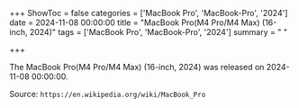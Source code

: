 +++
ShowToc = false
categories = ['MacBook Pro', 'MacBook-Pro', '2024']
date = 2024-11-08 00:00:00
title = "MacBook Pro(M4 Pro/M4 Max) (16-inch, 2024)"
tags = ['MacBook Pro', 'MacBook-Pro', '2024']
summary = " "

+++

The MacBook Pro(M4 Pro/M4 Max) (16-inch, 2024) was released on 2024-11-08 00:00:00.

Source: `https://en.wikipedia.org/wiki/MacBook_Pro`


